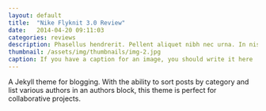 ```yaml
---
layout: default
title:  "Nike Flyknit 3.0 Review"
date:   2014-04-20 09:11:03
categories: reviews
description: Phasellus hendrerit. Pellent aliquet nibh nec urna. In nis aliquet vel, dapibus id,mattis.
thumbnail: /assets/img/thumbnails/img-2.jpg
caption: If you have a caption for an image, you should write it here
---
```


A Jekyll theme for blogging. With the ability to sort posts by category and list various authors in an authors block, this theme is perfect for collaborative projects.
